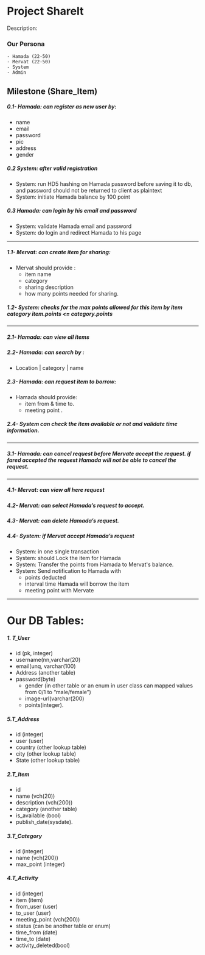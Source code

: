 Project ShareIt 
==

Description:


### Our Persona
    - Hamada (22-50)
    - Mervat (22-50)
    - System
    - Admin


## Milestone (Share_Item)

##### 0.1- Hamada: can register as new user by:
- name
- email
- password
- pic
- address
- gender

##### 0.2 System: after valid registration 
- System: run HD5 hashing on Hamada password before saving it to db, and password should not be returned to client as plaintext
- System: initiate Hamada balance by 100 point

##### 0.3 Hamada: can login by his email and password  
- System: validate Hamada email and password
- System: do login and redirect Hamada to his page  
---
##### 1.1- Mervat: can create item for sharing:  
- Mervat should provide :
  - item name
  - category
  - sharing description
  - how many points needed for sharing.

##### 1.2- System: checks for the max points allowed for this item by item category item.points <= category.points
---
##### 2.1- Hamada: can view all items 
##### 2.2- Hamada: can search  by :
- Location | category | name
##### 2.3- Hamada: can request item to borrow: 
- Hamada should provide: 
    - item from & time to.
    - meeting point .

##### 2.4- System can check the item available or not and validate time information.
---

##### 3.1- Hamada: can cancel request before Mervate accept the request. if fared accepted the request Hamada will not be able to cancel the request.
---

##### 4.1- Mervat: can view all here request
##### 4.2- Mervat: can select Hamada’s request to accept.
##### 4.3- Mervat: can delete Hamada’s request.
##### 4.4- System: if Mervat accept Hamada’s request
- System: in one single transaction 
- System: should Lock the item for Hamada
- System: Transfer the points from Hamada to Mervat's balance.
- System: Send notification to Hamada with
  - points deducted
  - interval time Hamada will borrow the item
  - meeting point with Mervate


-------------------------------------------------------------------------------
# Our DB Tables:
##### 1. T_User 
- id (pk, integer)
- username(nn,varchar(20) 
- email(unq, varchar(100)
- Address  (another table)
- password(byte)
  - gender (in other table or an enum in user class can mapped values from 0/1 to “male/female”)
  - image-url(varchar(200)
  - points(integer).


##### 5.T_Address
- id (integer)
- user (user)
- country (other lookup table)
- city (other lookup table)
- State (other lookup table)


##### 2.T_Item
- id
 - name (vch(20))
 - description (vch(200))
 - category (another table)
 - is_available (bool)
 - publish_date(sysdate).

#####  3.T_Category
  - id (integer)
  - name (vch(200))
  - max_point (integer)

##### 4.T_Activity
  - id (integer)
  - item (item)
  - from_user (user)
  - to_user (user)
  - meeting_point (vch(200))
  - status (can be another table or enum)
  - time_from (date)
  - time_to (date)
  - activity_deleted(bool)
